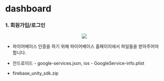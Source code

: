 # dashboard

### 1. 회원가입/로그인
<p align = "center">
  <img src = "https://github.com/seokjunh/dashboard/assets/130536128/b712c2fd-d594-4b5f-b808-f8febc162a0e">
</p>

- 파이어베이스 인증을 하기 위해 파이어베이스 홈페이지에서 파일들을 받아주어야 합니다.

- 안드로이드 - google-services.json, ios - GoogleService-info.plist

- firebase_unity_sdk.zip
